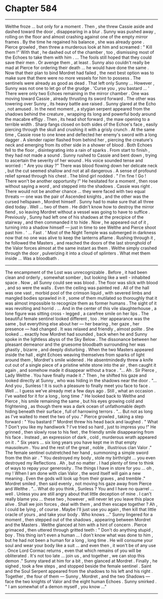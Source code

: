 
# Chapter 584


---

Welthe froze … but only for a moment . Then , she threw Cassie aside and dashed toward the door , disappearing in a blur . Sunny was pushed away , rolling on the floor and almost crashing against one of the empty mirror frames . By the time he regained his balance , she was already gone .
Pierce growled , then threw a murderous look at him and screamed :
" Kill them !"
With that , he dashed out of the chamber , too , dismissing most of the Echoes to take them with him .
… The fools still hoped that they could save their men .
Or avenge them , at least .
Sunny also couldn't really be mad at Pierce for ordering their death … he would have done the same . Now that their plan to bind Mordret had failed , the next best option was to make sure that there were no more vessels for him to possess . The sentinels were already as good as dead . That left only Sunny …
However , Sunny was not one to let go of the grudge .
'Curse you , you bastard … '
There were only two Echoes remaining in the mirror chamber . One was moving toward Cassie , already thrusting its sword forward . The other was towering over Sunny , its heavy battle axe raised .
Sunny glared at the Echo , not amused .
In the next moment , a stygian serpent appeared from the shadows behind the creature , wrapping its long and powerful body around the macabre effigy . Then , its head shot forward , the maw opening to a terrible width . Sharp fangs closed on both sides of the Echoe's face , easily piercing through the skull and crushing it with a grisly crunch .
At the same time , Cassie rose to one knee and deflected her enemy's sword with a long dagger . A slender rapier flashed from behind her , piercing the creature's neck and emerging from its other side in a shower of blood .
Both Echoes fell to the floor , disintegrating into a rain of sparks . From start to finish , they had not made a sound .
Sunny rushed to Cassie and bent down , trying to ascertain the severity of her wound . His voice sounded tense and worried :
" Are you okay ?"
There was blood flowing down her delicate neck , but the cut seemed shallow and not at all dangerous . A sense of profound relief spread through his chest .
The blind girl nodded .
" I'm fine ! Go ! There won't be another opportunity !"
He hesitated for a moment , then rose without saying a word , and stepped into the shadows .
Cassie was right . There would not be another chance … they were faced with two equal threats — one was the pair of Ascended knights , and the other was the cursed hellspawn , Mordret himself .
Sunny had to make sure that all three died today .
Well … two of them . He didn't know how to destroy the mirror fiend , so leaving Mordret without a vessel was going to have to suffice .
Previously , Sunny had left one of his shadows at the precipice of the stairway , and then commanded it to hide . Now , he appeared out of it , turning into a shadow himself — just in time to see Welthe and Pierce shoot past him .
' ... Fast . '
Most of the Night Temple was submerged in darkness now that no one was alive to keep the lanterns aflame . Rushing through it , he followed the Masters , and reached the doors of the last stronghold of the Valor forces almost at the same instant as them .
Welthe simply crashed through the door , pulverizing it into a cloud of splinters .
What met them inside …
Was a bloodbath .
***
The encampment of the Lost was unrecognizable . Before , it had been clean and orderly , somewhat somber , but looking like a well - inhabited space .
Now , all Sunny could see was blood .
The floor was slick with blood , and so were the walls . Even the ceiling was painted red . All of the hall was one vast , morbid pool of the crimson liquid , with severed limbs and mangled bodies sprawled in it , some of them mutilated so thoroughly that it was almost impossible to recognize them as former humans .
The sight of it was revolting and horrid .
… And in the center of this vile slaughterhouse , a lone figure was sitting cross - legged , a carefree smile on her lips .
The beautiful female sentinel looked different , too .
Her appearance was the same , but everything else about her — her bearing , her gaze , her presence — had changed . It was relaxed and friendly , almost polite . She looked … exactly how Mordret had sounded , back when he and Sunny spoke in the lightless abyss of the Sky Below .
The dissonance between her pleasant demeanor and the gruesome bloodbath surrounding her was ghastly , bizarre , and deeply disturbing .
When the two Masters appeared inside the hall , eight Echoes weaving themselves from sparks of light around them , Mordret's smile widened .
He absentmindedly threw a knife cut out of a single piece of a pristine white stone into the air , then caught it again , and somehow made it disappear without a trace .
"... Ah . Sir Pierce , Lady Welthe . You have finally made it ."
Then , he shifted his gaze and looked directly at Sunny , who was hiding in the shadows near the door .
"... And you , Sunless ! It is such a pleasure to finally meet you face to face . Well … I guess we've already met a few days ago . Still , what an occasion . I've waited for it for a long , long time ."
He looked back to Welthe and Pierce , his smile remaining the same , but his eyes growing cold and frightening , as though there was a dark ocean of unfathomable depth hiding beneath their surface , full of harrowing terrors .
"... But not as long as I've waited to meet the two of you ."
Pierce growled , taking a step forward :
" You bastard !"
Mordret threw his head back and laughed .
" What ? Don't you like my handiwork ? I've tried so hard , just to impress you !"
He grinned , then slowly rose to his feet , the friendly smile disappearing from his face . Instead , an expression of dark , cold , murderous wrath appeared on it .
" Six years … six long years you have kept me in that empty mausoleum . You and the rest of the great , noble , illustrious clan Valor ."
The female sentinel outstretched her hand , summoning a simple sword from the thin air .
" You destroyed my body , stole my birthright … you even destroyed my Reflections . Ah , but no matter . I had plenty of time to think of ways to repay your generosity . The things I have in store for you … oh , my ! When I am done with clan Valor , the word itself will gain a new meaning . Even the gods will look up from their graves , and tremble ."
Mordret smiled , then said evenly , not moving his gaze away from Pierce and Welthe .
"... What do you think , Sunless ? You and I have no quarrel … well . Unless you are still angry about that little deception of mine . I can't really blame you ... these two , however , will never let you leave this place alive . Shall we join forces , deal with them , and then escape together ? Ah , I could be lying , of course . Maybe I'll just use you again , then kill that little oracle of yours , and take your body . Who knows …"
Sunny lingered for a moment , then stepped out of the shadows , appearing between Mordret and the Masters .
Welthe glanced at him with a hint of concern . Pierce grimaced , then uttered through gritted teeth :
" Don't do anything stupid , boy . This thing isn't even a human … I don't know what was done to him , but he had not been a human for a long , long time . He will consume your soul and wear your body like a suit … and even then , it won't be of any use . Once Lord Cormac returns , even that which remains of you will be obliterated . It's not too late … join us , and together , we can stop this demon ."
Sunny stared at him for a bit , then glanced at Mordret .
Finally , he sighed , took a few steps , and stopped beside the female sentinel . Saint and the Soul Serpent appeared from the shadows to his left and his right .
Together , the four of them — Sunny , Mordret , and the two Shadows — face the two knights of Valor and the eight human Echoes .
Sunny smirked .
" I am somewhat of a demon myself , you know …"

---

